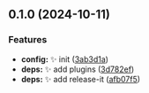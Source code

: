 

## 0.1.0 (2024-10-11)


### Features

* **config:** :sparkles: init ([3ab3d1a](https://github.com/EsmaeelEmadi/ts-exc/commit/3ab3d1a720664a65a23171015fe4be6c8488aeec))
* **deps:** :sparkles: add plugins ([3d782ef](https://github.com/EsmaeelEmadi/ts-exc/commit/3d782ef69b922a8bf3948e86e4923861e6d2a23d))
* **deps:** :sparkles: add release-it ([afb07f5](https://github.com/EsmaeelEmadi/ts-exc/commit/afb07f51975422d2df56fa1897b435d372d43eed))
